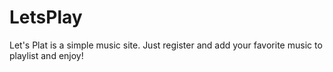 LetsPlay
========

Let's Plat is a simple music site. Just register and add your favorite music to playlist and enjoy!
